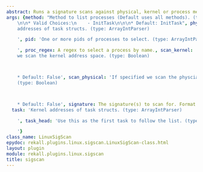 ```yaml
---
abstract: Runs a signature scans against physical, kernel or process memory.
args: {method: "Method to list processes (Default uses all methods). (type: ChoiceArray)\n\
    \n\n* Valid Choices:\n    - InitTask\n\n\n* Default: InitTask", phys_task: 'Physical
    addresses of task structs. (type: ArrayIntParser)

    ', pid: 'One or more pids of processes to select. (type: ArrayIntParser)

    ', proc_regex: A regex to select a process by name., scan_kernel: 'If specified
    we scan the kernel address space. (type: Boolean)



    * Default: False', scan_physical: 'If specified we scan the physcial address space.
    (type: Boolean)



    * Default: False', signature: The signature(s) to scan for. Format is 000102*0506*AAFF,
  task: 'Kernel addresses of task structs. (type: ArrayIntParser)

    ', task_head: 'Use this as the first task to follow the list. (type: IntParser)

    '}
class_name: LinuxSigScan
epydoc: rekall.plugins.linux.sigscan.LinuxSigScan-class.html
layout: plugin
module: rekall.plugins.linux.sigscan
title: sigscan
---
```

